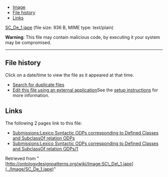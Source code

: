 * [Image](../Image/SC_De_1.jape#file)
* [File history](../Image/SC_De_1.jape#filehistory)
* [Links](../Image/SC_De_1.jape#filelinks)


[SC\_De\_1.jape](../images/8/8c/SC_De_1.jape "SC De 1.jape")‎
 (file size: 936 B, MIME type: text/plain)




__Warning__: This file may contain malicious code, by executing it your system may be compromised.

---



## File history

Click on a date/time to view the file as it appeared at that time.



  
* [Search for duplicate files](http://ontologydesignpatterns.org/wiki/Special:FileDuplicateSearch/SC_De_1.jape "Special:FileDuplicateSearch/SC De 1.jape")
* [Edit this file using an external application](http://ontologydesignpatterns.org/wiki/index.php?title=Image:SC_De_1.jape&action=edit&externaledit=true&mode=file "Image:SC De 1.jape")See the [setup instructions](http://www.mediawiki.org/wiki/Manual:External_editors "http://www.mediawiki.org/wiki/Manual:External_editors") for more information.

## Links



The following 2 pages link to this file:


* [Submissions:Lexico Syntactic ODPs corresponding to Defined Classes and SubclassOf relation ODPs](../Submissions/Lexico_Syntactic_ODPs_corresponding_to_Defined_Classes_and_SubclassOf_relation_ODPs "Submissions:Lexico Syntactic ODPs corresponding to Defined Classes and SubclassOf relation ODPs")
* [Submissions:Lexico Syntactic ODPs corresponding to Defined Classes and SubclassOf relation ODPs/1](../Submissions/Lexico_Syntactic_ODPs_corresponding_to_Defined_Classes_and_SubclassOf_relation_ODPs/1 "Submissions:Lexico Syntactic ODPs corresponding to Defined Classes and SubclassOf relation ODPs/1")


Retrieved from "[http://ontologydesignpatterns.org/wiki/Image:SC\_De\_1.jape](../Image/SC_De_1.jape)"